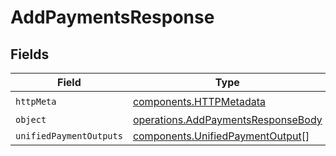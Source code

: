 # AddPaymentsResponse


## Fields

| Field                                                                                    | Type                                                                                     | Required                                                                                 | Description                                                                              |
| ---------------------------------------------------------------------------------------- | ---------------------------------------------------------------------------------------- | ---------------------------------------------------------------------------------------- | ---------------------------------------------------------------------------------------- |
| `httpMeta`                                                                               | [components.HTTPMetadata](../../models/components/httpmetadata.md)                       | :heavy_check_mark:                                                                       | N/A                                                                                      |
| `object`                                                                                 | [operations.AddPaymentsResponseBody](../../models/operations/addpaymentsresponsebody.md) | :heavy_minus_sign:                                                                       | N/A                                                                                      |
| `unifiedPaymentOutputs`                                                                  | [components.UnifiedPaymentOutput](../../models/components/unifiedpaymentoutput.md)[]     | :heavy_minus_sign:                                                                       | N/A                                                                                      |